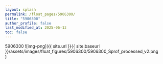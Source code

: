 ```yaml
---
layout: splash
permalink: /float_pages/5906300/
title: "5906300"
author_profile: false
last_modified_at: 2025-06-13
toc: false
---
```

 
5906300
![img-png]({{ site.url }}{{ site.baseurl }}/assets/images/float_figures/5906300/5906300_Sprof_processed_v2.png)